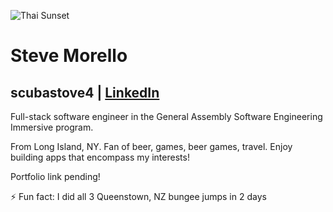 ![Thai Sunset](https://i.imgur.com/HCiRxQW.png)

# Steve Morello
## scubastove4 | [LinkedIn](https://www.linkedin.com/in/stephen-morello/)

Full-stack software engineer in the General Assembly Software Engineering Immersive program. 

From Long Island, NY. Fan of beer, games, beer games, travel. Enjoy building apps that encompass my interests!

Portfolio link pending!

⚡ Fun fact: I did all 3 Queenstown, NZ bungee jumps in 2 days


<!--
**scubastove4/scubastove4** is a ✨ _special_ ✨ repository because its `README.md` (this file) appears on your GitHub profile.

Here are some ideas to get you started:

- 🔭 I’m currently working on ...
- 🌱 I’m currently learning ...
- 👯 I’m looking to collaborate on ...
- 🤔 I’m looking for help with ...
- 💬 Ask me about ...
- 📫 How to reach me: ...
- 😄 Pronouns: ...
- ⚡ Fun fact: ...
-->
